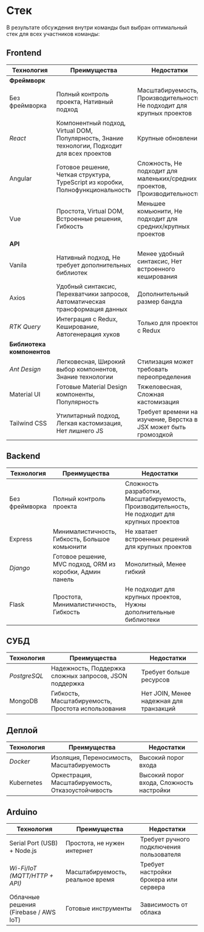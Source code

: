 # Стек

В результате обсуждения внутри команды был выбран оптимальный стек для всех участников команды:

## Frontend

| Технология                 | Преимущества                                                                                  | Недостатки                                                                |
| -------------------------- | --------------------------------------------------------------------------------------------- | ------------------------------------------------------------------------- |
| **Фреймворк**              |                                                                                               |                                                                           |
| Без фреймворка             | Полный контроль проекта, Нативный подход                                                      | Масштабируемость, Производительность, Не подходит для крупных проектов    |
| _React_                    | Компонентный подход, Virtual DOM, Популярность, Знание технологии, Подходит для всех проектов | Крупные обновления                                                        |
| Angular                    | Готовое решение, Четкая структура, TypeScript из коробки, Полнофункциональность               | Сложность, Не подходит для маленьких/средних проектов, Производительность |
| Vue                        | Простота, Virtual DOM, Встроенные решения, Гибкость                                           | Меньшее комьюнити, Не подходит для средних/крупных проектов               |
| **API**                    |                                                                                               |                                                                           |
| Vanila                     | Нативный подход, Не требует дополнительных библиотек                                          | Менее удобный синтаксис, Нет встроенного кеширования                      |
| Axios                      | Удобный синтаксис, Перехватчики запросов, Автоматическая трансформация данных                 | Дополнительный размер бандла                                              |
| _RTK Query_                | Интеграция с Redux, Кеширование, Автогенерация хуков                                          | Только для проектов с Redux                                               |
| **Библиотека компонентов** |                                                                                               |                                                                           |
| _Ant Design_               | Легковесная, Широкий выбор компонентов, Знание технологии                                     | Стилизация может требовать переопределения                                |
| Material UI                | Готовые Material Design компоненты, Популярность                                              | Тяжеловесная, Сложная кастомизация                                        |
| Tailwind CSS               | Утилитарный подход, Легкая кастомизация, Нет лишнего JS                                       | Требует времени на изучение, Верстка в JSX может быть громоздкой          |

## Backend

| Технология     | Преимущества                                              | Недостатки                                                                                   |
| -------------- | --------------------------------------------------------- | -------------------------------------------------------------------------------------------- |
| Без фреймворка | Полный контроль проекта                                   | Сложность разработки, Масштабируемость, Производительность, Не подходит для крупных проектов |
| Express        | Минималистичность, Гибкость, Большое комьюнити            | Не хватает встроенных решений для крупных проектов                                           |
| _Django_       | Готовое решение, MVC подход, ORM из коробки, Админ панель | Монолитный, Менее гибкий                                                                     |
| Flask          | Простота, Минималистичность, Гибкость                     | Не подходит для крупных проектов, Нужны дополнительные библиотеки                            |

## СУБД

| Технология   | Преимущества                                           | Недостатки                              |
| ------------ | ------------------------------------------------------ | --------------------------------------- |
| _PostgreSQL_ | Надежность, Поддержка сложных запросов, JSON поддержка | Требует больше ресурсов                 |
| MongoDB      | Гибкость, Масштабируемость, Простота использования     | Нет JOIN, Менее надежная для транзакций |

## Деплой

| Технология | Преимущества                                      | Недостатки                               |
| ---------- | ------------------------------------------------- | ---------------------------------------- |
| _Docker_   | Изоляция, Переносимость, Масштабируемость         | Высокий порог входа                      |
| Kubernetes | Оркестрация, Масштабируемость, Отказоустойчивость | Высокий порог входа, Сложность настройки |

## Arduino

| Технология                            | Преимущества                     | Недостатки                               |
| ------------------------------------- | -------------------------------- | ---------------------------------------- |
| Serial Port (USB) + Node.js           | Простота, не нужен интернет      | Требует ручного подключения пользователя |
| _Wi-Fi/IoT (MQTT/HTTP + API)_         | Масштабируемость, реальное время | Требует настройки брокера или сервера    |
| Облачные решения (Firebase / AWS IoT) | Готовые инструменты              | Зависимость от облака                    |
